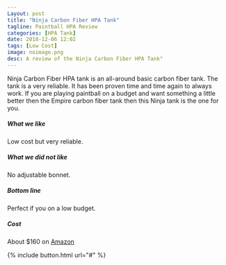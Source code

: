 ```yaml
---
Layout: post
title: "Ninja Carbon Fiber HPA Tank"
tagline: Paintball HPA Review
categories: [HPA Tank]
date: 2018-12-06 12:02
tags: [Low Cost]
image: noimage.png
desc: A review of the Ninja Carbon Fiber HPA Tank"
---
```


Ninja Carbon Fiber HPA tank is an all-around basic carbon fiber tank. The tank is a very reliable. It has been proven time and time again to always work. If you are playing paintball on a budget and want something a little better then the Empire carbon fiber tank then this Ninja tank is the one for you.

##### What we like

Low cost but very reliable. 

##### What we did not like

No adjustable bonnet.

##### Bottom line

Perfect if you on a low budget.

##### Cost 

About $160 on [Amazon][aws]

{% include button.html url="#" %}

[aws]: # "Ninja Carbon Fiber HPA Tank"